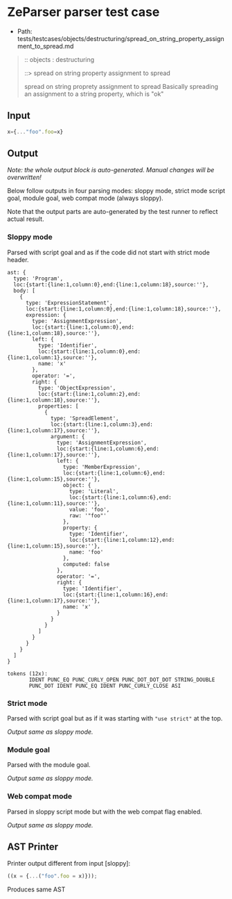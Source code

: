 # ZeParser parser test case

- Path: tests/testcases/objects/destructuring/spread_on_string_property_assignment_to_spread.md

> :: objects : destructuring
>
> ::> spread on string property assignment to spread
>
>spread on string proprety assignment to spread
Basically spreading an assignment to a string property, which is "ok"


## Input

`````js
x={..."foo".foo=x}
`````

## Output

_Note: the whole output block is auto-generated. Manual changes will be overwritten!_

Below follow outputs in four parsing modes: sloppy mode, strict mode script goal, module goal, web compat mode (always sloppy).

Note that the output parts are auto-generated by the test runner to reflect actual result.

### Sloppy mode

Parsed with script goal and as if the code did not start with strict mode header.

`````
ast: {
  type: 'Program',
  loc:{start:{line:1,column:0},end:{line:1,column:18},source:''},
  body: [
    {
      type: 'ExpressionStatement',
      loc:{start:{line:1,column:0},end:{line:1,column:18},source:''},
      expression: {
        type: 'AssignmentExpression',
        loc:{start:{line:1,column:0},end:{line:1,column:18},source:''},
        left: {
          type: 'Identifier',
          loc:{start:{line:1,column:0},end:{line:1,column:1},source:''},
          name: 'x'
        },
        operator: '=',
        right: {
          type: 'ObjectExpression',
          loc:{start:{line:1,column:2},end:{line:1,column:18},source:''},
          properties: [
            {
              type: 'SpreadElement',
              loc:{start:{line:1,column:3},end:{line:1,column:17},source:''},
              argument: {
                type: 'AssignmentExpression',
                loc:{start:{line:1,column:6},end:{line:1,column:17},source:''},
                left: {
                  type: 'MemberExpression',
                  loc:{start:{line:1,column:6},end:{line:1,column:15},source:''},
                  object: {
                    type: 'Literal',
                    loc:{start:{line:1,column:6},end:{line:1,column:11},source:''},
                    value: 'foo',
                    raw: '"foo"'
                  },
                  property: {
                    type: 'Identifier',
                    loc:{start:{line:1,column:12},end:{line:1,column:15},source:''},
                    name: 'foo'
                  },
                  computed: false
                },
                operator: '=',
                right: {
                  type: 'Identifier',
                  loc:{start:{line:1,column:16},end:{line:1,column:17},source:''},
                  name: 'x'
                }
              }
            }
          ]
        }
      }
    }
  ]
}

tokens (12x):
       IDENT PUNC_EQ PUNC_CURLY_OPEN PUNC_DOT_DOT_DOT STRING_DOUBLE
       PUNC_DOT IDENT PUNC_EQ IDENT PUNC_CURLY_CLOSE ASI
`````

### Strict mode

Parsed with script goal but as if it was starting with `"use strict"` at the top.

_Output same as sloppy mode._

### Module goal

Parsed with the module goal.

_Output same as sloppy mode._

### Web compat mode

Parsed in sloppy script mode but with the web compat flag enabled.

_Output same as sloppy mode._

## AST Printer

Printer output different from input [sloppy]:

````js
((x = {...("foo".foo = x)}));
````

Produces same AST

